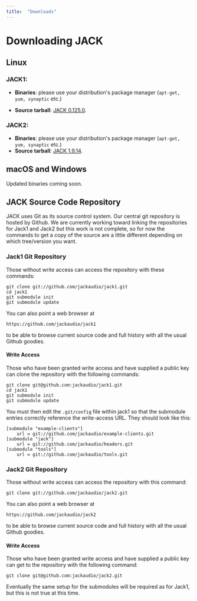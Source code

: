 ```yaml
---
title:  "Downloads"
---
```

# Downloading JACK

## Linux

### JACK1:

* **Binaries**: please use your distribution's package manager
(`apt-get, yum, synaptic` etc.)

* **Source tarball**: [JACK 0.125.0].

### JACK2:

* **Binaries**: please use your distribution's package manager
(`apt-get, yum, synaptic` etc.)
* **Source tarball**: [JACK 1.9.14].

## macOS and Windows

Updated binaries coming soon.

## JACK Source Code Repository

JACK uses Git as its source control system. Our central git repository is
hosted by Github. We are currently working toward linking the repositories for
Jack1 and Jack2 but this work is not complete, so for now the commands to get
a copy of the source are a little different depending on which tree/version
you want.

### Jack1 Git Repository

Those without write access can access the repository with these commands:

```
git clone git://github.com/jackaudio/jack1.git
cd jack1
git submodule init
git submodule update
```

You can also point a web browser at

```
https://github.com/jackaudio/jack1
```

to be able to browse current source code and full history with all the usual
Github goodies.

#### Write Access

Those who have been granted write access and have supplied a public key can
clone the repository with the following commands:

```
git clone git@github.com:jackaudio/jack1.git
cd jack1
git submodule init
git submodule update
```

You must then edit the `.git/config` file within jack1 so that the submodule
entries correctly reference the write-access URL. They should look like this:

```
[submodule "example-clients"]
    url = git://github.com/jackaudio/example-clients.git
[submodule "jack"]
    url = git://github.com/jackaudio/headers.git
[submodule "tools"]
    url = git://github.com/jackaudio/tools.git
```

### Jack2 Git Repository

Those without write access can access the repository with this command:

```
git clone git://github.com/jackaudio/jack2.git
```

You can also point a web browser at

```
https://github.com/jackaudio/jack2
```

to be able to browse current source code and full history with all the usual
Github goodies.

#### Write Access

Those who have been granted write access and have supplied a public key can
get to the repository with the following command:

```
git clone git@github.com:jackaudio/jack2.git
```

Eventually the same setup for the submodules will be required as for Jack1,
but this is not true at this time.


[JACK 0.125.0]:      https://github.com/jackaudio/jack1/archive/0.125.0.tar.gz
[JACK 1.9.14]:       https://github.com/jackaudio/jack2/releases/download/v1.9.14/v1.9.14.tar.gz
[JACK 1.9.11 Win32]: https://github.com/jackaudio/jackaudio.github.com/releases/download/1.9.11/Jack_v1.9.11_32_setup.exe
[JACK 1.9.11 Win64]: https://github.com/jackaudio/jackaudio.github.com/releases/download/1.9.11/Jack_v1.9.11_64_setup.exe
[JackOSX 0.92_b3]:   https://github.com/jackaudio/jackaudio.github.com/releases/download/1.9.11/JackOSX.0.92_b3.zip
